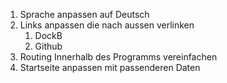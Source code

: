 1. Sprache anpassen auf Deutsch
2. Links anpassen die nach aussen verlinken
   1. DockB
   2. Github
3. Routing Innerhalb des Programms vereinfachen
4. Startseite anpassen mit passenderen Daten

